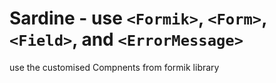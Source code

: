 # Sardine - use `<Formik>`, `<Form>`, `<Field>`, and `<ErrorMessage>`

use the customised Compnents from formik library